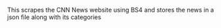 This scrapes the CNN News website using BS4 and stores the news in a json 
file along with its categories
